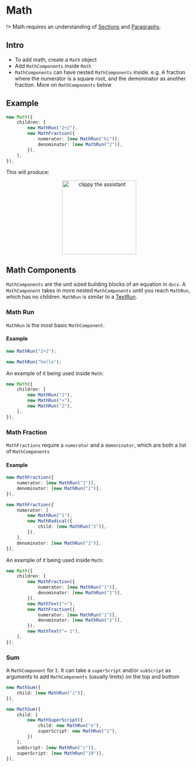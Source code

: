 # Math

!> Math requires an understanding of [Sections](usage/sections.md) and [Paragraphs](usage/paragraph.md).

## Intro

-   To add math, create a `Math` object
-   Add `MathComponents` inside `Math`
-   `MathComponents` can have nested `MathComponents` inside. e.g. A fraction where the numerator is a square root, and the demoninator as another fraction. More on `MathComponents` below

## Example

```ts
new Math({
    children: [
        new MathRun("2+2"),
        new MathFraction({
            numerator: [new MathRun("hi")],
            denominator: [new MathRun("2")],
        }),
    ],
}),
```

This will produce:

<p align="center">
    <img alt="clippy the assistant" src="images/math-example.png" width="200">
</p>

## Math Components

`MathComponents` are the unit sized building blocks of an equation in `docx`. A `MathComponent` takes in more nested `MathComponents` until you reach `MathRun`, which has no children. `MathRun` is similar to a [TextRun](usage/text.md).

### Math Run

`MathRun` is the most basic `MathComponent`.

#### Example

```ts
new MathRun("2+2");
```

```ts
new MathRun("hello");
```

An example of it being used inside `Math`:

```ts
new Math({
    children: [
        new MathRun("2"),
        new MathRun("+"),
        new MathRun("2"),
    ],
}),
```

### Math Fraction

`MathFractions` require a `numerator` and a `demoninator`, which are both a list of `MathComponents`

#### Example

```ts
new MathFraction({
    numerator: [new MathRun("1")],
    denominator: [new MathRun("2")],
}),
```

```ts
new MathFraction({
    numerator: [
        new MathRun("1"),
        new MathRadical({
            child: [new MathRun("2")],
        }),
    ],
    denominator: [new MathRun("2")],
}),
```

An example of it being used inside `Math`:

```ts
new Math({
    children: [
        new MathFraction({
            numerator: [new MathRun("1")],
            denominator: [new MathRun("2")],
        }),
        new MathText("+"),
        new MathFraction({
            numerator: [new MathRun("1")],
            denominator: [new MathRun("2")],
        }),
        new MathText("= 1"),
    ],
}),
```

### Sum

A `MathComponent` for `Σ`. It can take a `superScript` and/or `subScript` as arguments to add `MathComponents` (usually limits) on the top and bottom

```ts
new MathSum({
    child: [new MathRun("i")],
}),
```

```ts
new MathSum({
    child: [
        new MathSuperScript({
            child: new MathRun("e"),
            superScript: new MathRun("2"),
        })
    ],
    subScript: [new MathRun("i")],
    superScript: [new MathRun("10")],
}),
```
